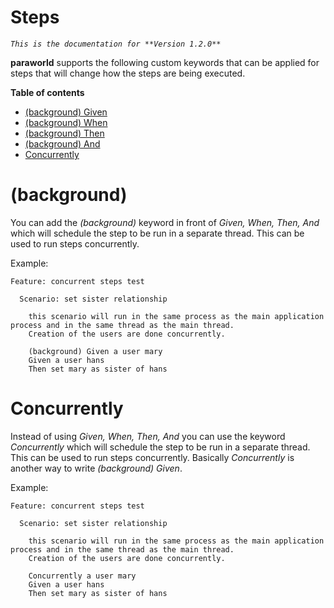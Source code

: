 # Steps

*`This is the documentation for **Version 1.2.0**`*

**paraworld** supports the following custom keywords that can be applied for steps that will change how the steps are being executed.


**Table of contents**

- [(background) Given](#background)
- [(background) When](#background)
- [(background) Then](#background)
- [(background) And](#background)
- [Concurrently](#concurrently)

# (background)

You can add the *(background)* keyword in front of *Given, When, Then, And* which will schedule the step to be run in a separate thread. This can be used to run steps concurrently.

Example:

```feature
Feature: concurrent steps test
  
  Scenario: set sister relationship
    
    this scenario will run in the same process as the main application process and in the same thread as the main thread.
    Creation of the users are done concurrently.

    (background) Given a user mary
    Given a user hans
    Then set mary as sister of hans
```

# Concurrently

Instead of using *Given, When, Then, And* you can use the keyword *Concurrently* which will schedule the step to be run in a separate thread. This can be used to run steps concurrently. Basically *Concurrently* is another way to write *(background) Given*.

Example:

```feature
Feature: concurrent steps test
  
  Scenario: set sister relationship
    
    this scenario will run in the same process as the main application process and in the same thread as the main thread.
    Creation of the users are done concurrently.

    Concurrently a user mary
    Given a user hans
    Then set mary as sister of hans
```
